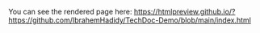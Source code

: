 You can see the rendered page here: https://htmlpreview.github.io/?https://github.com/IbrahemHadidy/TechDoc-Demo/blob/main/index.html
